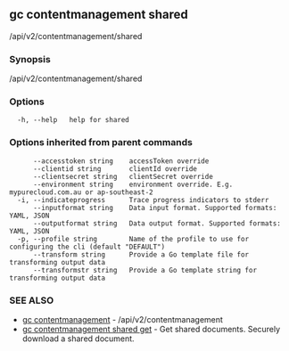 ## gc contentmanagement shared

/api/v2/contentmanagement/shared

### Synopsis

/api/v2/contentmanagement/shared

### Options

```
  -h, --help   help for shared
```

### Options inherited from parent commands

```
      --accesstoken string    accessToken override
      --clientid string       clientId override
      --clientsecret string   clientSecret override
      --environment string    environment override. E.g. mypurecloud.com.au or ap-southeast-2
  -i, --indicateprogress      Trace progress indicators to stderr
      --inputformat string    Data input format. Supported formats: YAML, JSON
      --outputformat string   Data output format. Supported formats: YAML, JSON
  -p, --profile string        Name of the profile to use for configuring the cli (default "DEFAULT")
      --transform string      Provide a Go template file for transforming output data
      --transformstr string   Provide a Go template string for transforming output data
```

### SEE ALSO

* [gc contentmanagement](gc_contentmanagement.html)	 - /api/v2/contentmanagement
* [gc contentmanagement shared get](gc_contentmanagement_shared_get.html)	 - Get shared documents. Securely download a shared document.


